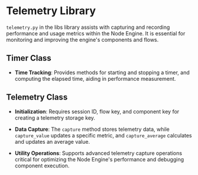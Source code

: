 # Telemetry Library

`telemetry.py` in the libs library assists with capturing and recording performance and usage metrics within the Node Engine. It is essential for monitoring and improving the engine's components and flows.

## Timer Class

- **Time Tracking**: Provides methods for starting and stopping a timer, and computing the elapsed time, aiding in performance measurement.

## Telemetry Class

- **Initialization**: Requires session ID, flow key, and component key for creating a telemetry storage key.

- **Data Capture**: The `capture` method stores telemetry data, while `capture_value` updates a specific metric, and `capture_average` calculates and updates an average value.

- **Utility Operations**: Supports advanced telemetry capture operations critical for optimizing the Node Engine's performance and debugging component execution.